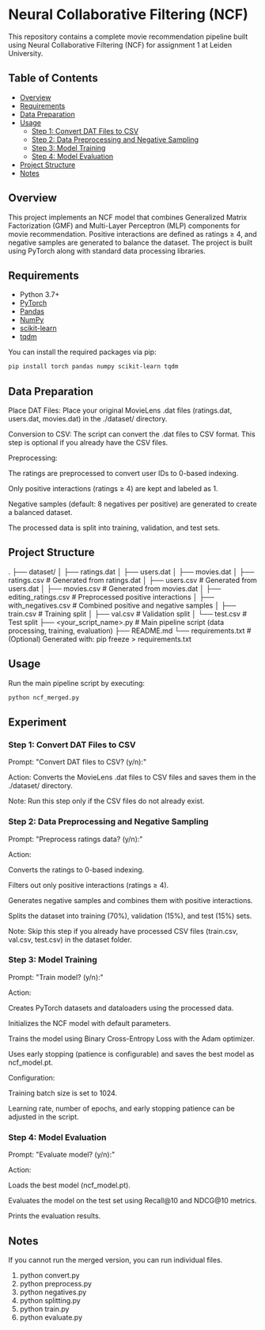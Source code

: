 # Neural Collaborative Filtering (NCF) 

This repository contains a complete movie recommendation pipeline built using Neural Collaborative Filtering (NCF) for assignment 1 at Leiden University.

## Table of Contents

- [Overview](#overview)
- [Requirements](#requirements)
- [Data Preparation](#data-preparation)
- [Usage](#usage)
  - [Step 1: Convert DAT Files to CSV](#step-1-convert-dat-files-to-csv)
  - [Step 2: Data Preprocessing and Negative Sampling](#step-2-data-preprocessing-and-negative-sampling)
  - [Step 3: Model Training](#step-3-model-training)
  - [Step 4: Model Evaluation](#step-4-model-evaluation)
- [Project Structure](#project-structure)
- [Notes](#notes)

## Overview

This project implements an NCF model that combines Generalized Matrix Factorization (GMF) and Multi-Layer Perceptron (MLP) components for movie recommendation. Positive interactions are defined as ratings ≥ 4, and negative samples are generated to balance the dataset. The project is built using PyTorch along with standard data processing libraries.

## Requirements

- Python 3.7+
- [PyTorch](https://pytorch.org/)
- [Pandas](https://pandas.pydata.org/)
- [NumPy](https://numpy.org/)
- [scikit-learn](https://scikit-learn.org/)
- [tqdm](https://github.com/tqdm/tqdm)

You can install the required packages via pip:

```bash
pip install torch pandas numpy scikit-learn tqdm
```

## Data Preparation
Place DAT Files:
Place your original MovieLens .dat files (ratings.dat, users.dat, movies.dat) in the ./dataset/ directory.

Conversion to CSV:
The script can convert the .dat files to CSV format. This step is optional if you already have the CSV files.

Preprocessing:

The ratings are preprocessed to convert user IDs to 0-based indexing.

Only positive interactions (ratings ≥ 4) are kept and labeled as 1.

Negative samples (default: 8 negatives per positive) are generated to create a balanced dataset.

The processed data is split into training, validation, and test sets.

## Project Structure
.
├── dataset/
│   ├── ratings.dat
│   ├── users.dat
│   ├── movies.dat
│   ├── ratings.csv              # Generated from ratings.dat
│   ├── users.csv                # Generated from users.dat
│   ├── movies.csv               # Generated from movies.dat
│   ├── editing_ratings.csv      # Preprocessed positive interactions
│   ├── with_negatives.csv       # Combined positive and negative samples
│   ├── train.csv                # Training split
│   ├── val.csv                  # Validation split
│   └── test.csv                 # Test split
├── <your_script_name>.py        # Main pipeline script (data processing, training, evaluation)
├── README.md
└── requirements.txt             # (Optional) Generated with: pip freeze > requirements.txt



## Usage

Run the main pipeline script by executing:

```bash
python ncf_merged.py
```

## Experiment

### Step 1: Convert DAT Files to CSV
Prompt: "Convert DAT files to CSV? (y/n):"

Action: Converts the MovieLens .dat files to CSV files and saves them in the ./dataset/ directory.

Note: Run this step only if the CSV files do not already exist.

### Step 2: Data Preprocessing and Negative Sampling
Prompt: "Preprocess ratings data? (y/n):"

Action:

Converts the ratings to 0-based indexing.

Filters out only positive interactions (ratings ≥ 4).

Generates negative samples and combines them with positive interactions.

Splits the dataset into training (70%), validation (15%), and test (15%) sets.

Note: Skip this step if you already have processed CSV files (train.csv, val.csv, test.csv) in the dataset folder.

### Step 3: Model Training
Prompt: "Train model? (y/n):"

Action:

Creates PyTorch datasets and dataloaders using the processed data.

Initializes the NCF model with default parameters.

Trains the model using Binary Cross-Entropy Loss with the Adam optimizer.

Uses early stopping (patience is configurable) and saves the best model as ncf_model.pt.

Configuration:

Training batch size is set to 1024.

Learning rate, number of epochs, and early stopping patience can be adjusted in the script.

### Step 4: Model Evaluation
Prompt: "Evaluate model? (y/n):"

Action:

Loads the best model (ncf_model.pt).

Evaluates the model on the test set using Recall@10 and NDCG@10 metrics.

Prints the evaluation results.


## Notes

If you cannot run the merged version, you can run individual files.

1. python convert.py
2. python preprocess.py
3. python negatives.py
4. python splitting.py
5. python train.py
6. python evaluate.py